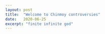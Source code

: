 ```yaml
---
layout: post
title:  "Welcome to Chinmoy controversies"
date:   2020-06-25
excerpt: "finite infinite god"
---
```

